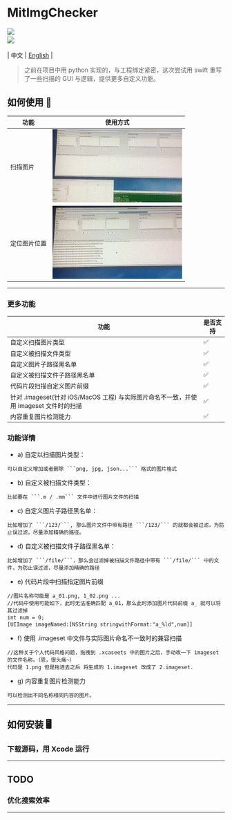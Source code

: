 # MitImgChecker
[![](https://img.shields.io/badge/license-MIT-brightgreen.svg)](https://github.com/mcmengchen/MitUnUsedImgChecker/blob/master/LICENSE)<br>
[![](https://img.shields.io/badge/language-Swift-green.svg)](https://github.com/mcmengchen/MitUnUsedImgChecker)  <br>

| 中文 | [English](./Resources/README.md)  |
> 之前在项目中用 python 实现的，与工程绑定紧密，这次尝试用 swift 重写了一些扫描的 GUI 与逻辑，提供更多自定义功能。

## 如何使用 🚀
| 功能 | 使用方式 |
| --- |  --- |
| 扫描图片 | ![](./Resources/mv11.gif)|
| 定位图片位置 | ![](./Resources/mv22.gif)|

---

### 更多功能
| 功能  | 是否支持 |
| --- |  --- |
| 自定义扫描图片类型   | ✅ |
| 自定义被扫描文件类型   | ✅ |
| 自定义图片子路径黑名单   | ✅ |
| 自定义被扫描文件子路径黑名单   | ✅ |
| 代码片段扫描自定义图片前缀  | ✅ |
| 针对 .imageset(针对 iOS/MacOS 工程) 与实际图片命名不一致，并使用 imageset 文件时的扫描 | ✅ |
| 内容重复图片检测能力  | ✅ |

### 功能详情
+ a) 自定以扫描图片类型：
```
可以自定义增加或者删除 ```png, jpg, json...``` 格式的图片格式
```
+ b) 自定义被扫描文件类型：
```
比如要在 ```.m / .mm``` 文件中进行图片文件的扫描
```
+ c) 自定义图片子路径黑名单：
```
比如增加了 ```/123/```, 那么图片文件中带有路径 ```/123/``` 的就都会被过滤，为防止误过滤，尽量添加精确的路径。
```
+ d) 自定义被扫描文件子路径黑名单：
```
比如增加了 ```/file/```，那么会过滤掉被扫描文件路径中带有 ```/file/``` 中的文件，为防止误过滤，尽量添加精确的路径
```
+ e) 代码片段中扫描指定图片前缀
```
//图片名称可能是 a_01.png, 1_02.png ...
//代码中使用可能如下，此时无法准确匹配 a_01，那么此时添加图片代码前缀 a_ 就可以将其过滤掉
int num = 0;
[UIImage imageNamed:[NSString stringwithFormat:"a_%ld",num]]
```
+ f) 使用 .imageset 中文件与实际图片命名不一致时的兼容扫描
```
//这种关于个人代码风格问题，拖拽到 .xcaseets 中的图片之后，手动改一下 imageset 的文件名称。（恩，很头痛~）
代码是 1.png 但是拖进去之后 将生成的 1.imageset 改成了 2.imageset.
```
+ g) 内容重复图片检测能力
```
可以检测出不同名称相同内容的图片。
```

---



## 如何安装 🖥
### 下载源码，用 Xcode 运行

---

## TODO
### 优化搜索效率

---
